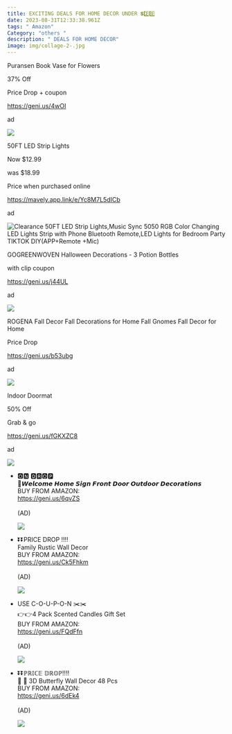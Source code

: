 ```yaml
---
title: EXCITING DEALS FOR HOME DECOR UNDER 💲2️⃣0️⃣
date: 2023-08-31T12:33:38.961Z
tags: " Amazon"
Category: "others "
description: " DEALS FOR HOME DECOR"
image: img/collage-2-.jpg
---
```

<!--StartFragment-->

Puransen Book Vase for Flowers

37% Off

Price Drop + coupon

https://geni.us/4wOI

ad

<!--EndFragment-->

![](https://m.media-amazon.com/images/I/71hIc6elFML._AC_SL1500_.jpg)

<!--StartFragment-->

50FT LED Strip Lights

Now $12.99

was $18.99

Price when purchased online

https://mavely.app.link/e/Yc8M7L5dICb

ad

<!--EndFragment-->

![Clearance 50FT LED Strip Lights,Music Sync 5050 RGB Color Changing LED Lights Strip with Phone Bluetooth Remote,LED Lights for Bedroom Party TIKTOK DIY(APP+Remote +Mic)](https://i5.walmartimages.com/asr/a78d8243-6713-4697-8895-6dda146d66fa.56d56a81a04ecb2b493023ac7215db93.jpeg?odnHeight=2000&odnWidth=2000&odnBg=FFFFFF)

<!--StartFragment-->

GOGREENWOVEN Halloween Decorations - 3 Potion Bottles

with clip coupon

https://geni.us/j44UL

ad

<!--StartFragment-->

![](https://m.media-amazon.com/images/I/71p4j3tksaL._AC_SL1284_.jpg)

<!--StartFragment-->

ROGENA Fall Decor Fall Decorations for Home Fall Gnomes Fall Decor for Home

Price Drop

https://geni.us/b53ubg

ad

<!--EndFragment-->

![](https://m.media-amazon.com/images/I/71FcYnUoMGL._AC_SL1500_.jpg)

<!--StartFragment-->

Indoor Doormat

50% Off

Grab & go

https://geni.us/fGKXZC8

ad

<!--EndFragment-->

![](https://m.media-amazon.com/images/I/81F+IZHHNEL._AC_SL1500_.jpg)

<!--EndFragment-->

* <!--StartFragment-->

  🅾🅽 🅳🆁🅾🅿\
  💝𝙒𝙚𝙡𝙘𝙤𝙢𝙚 𝙃𝙤𝙢𝙚 𝙎𝙞𝙜𝙣 𝙁𝙧𝙤𝙣𝙩 𝘿𝙤𝙤𝙧 𝙊𝙪𝙩𝙙𝙤𝙤𝙧 𝘿𝙚𝙘𝙤𝙧𝙖𝙩𝙞𝙤𝙣𝙨\
  BUY FROM AMAZON:\
  <https://geni.us/6qvZS>\
  \
  (AD)

  <!--EndFragment--><!--StartFragment-->

  ![](https://m.media-amazon.com/images/I/7199vdxEEyL._AC_SL1200_.jpg)

  <!--EndFragment-->
* <!--StartFragment-->

  ⏬⏬PRICE DROP ‼️‼️\
  Family Rustic Wall Decor\
  BUY FROM AMAZON:\
  <https://geni.us/Ck5Fhkm>\
  \
  (AD)

  <!--EndFragment--><!--StartFragment-->

  ![](https://m.media-amazon.com/images/I/61JRr9U7KgS._AC_SL1500_.jpg)

  <!--EndFragment-->
* <!--StartFragment-->

  USE C-O-U-P-O-N ✂️✂️\
  👉👉4 Pack Scented Candles Gift Set\
  BUY FROM AMAZON:\
  <https://geni.us/FQdFfn>\
  \
  (AD)

  <!--EndFragment--><!--StartFragment-->

  ![](https://m.media-amazon.com/images/I/81GQ9BEUSDL._AC_SL1407_.jpg)

  <!--EndFragment-->
* <!--StartFragment-->

  ⏬⏬ℙℝ𝕀ℂ𝔼 𝔻ℝ𝕆ℙ‼️‼️\
  🦋 🦋 3D Butterfly Wall Decor 48 Pcs\
  BUY FROM AMAZON:\
  <https://geni.us/6dEk4>\
  \
  (AD)

  <!--EndFragment--><!--StartFragment-->

  ![](https://m.media-amazon.com/images/I/81EzGFybf9L._AC_SL1500_.jpg)

  <!--EndFragment-->